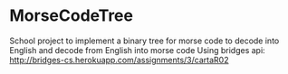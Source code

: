 # MorseCodeTree
School project to implement a binary tree for morse code to decode into English and decode from English into morse code
Using bridges api: http://bridges-cs.herokuapp.com/assignments/3/cartaR02

